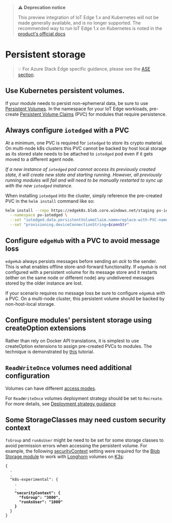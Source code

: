 > ⚠️ **Deprecation notice**
>
> This preview integration of IoT Edge 1.x and Kubernetes will not be made generally available, and is no longer supported. The recommended way to run IoT Edge 1.x on Kubernetes is noted in the [product's official docs](https://docs.microsoft.com/azure/iot-edge/how-to-install-iot-edge-kubernetes?view=iotedge-2020-11)

# Persistent storage

>💡 For Azure Stack Edge specific guidance, please see the [ASE section](ase.html).

## Use Kubernetes persistent volumes.

If your module needs to persist non-ephemeral data, be sure to use
[Persistent Volumes](https://kubernetes.io/docs/concepts/storage/persistent-volumes/).
In the namespace for your IoT Edge workloads, pre-create [Persistent Volume
Claims](https://kubernetes.io/docs/concepts/storage/persistent-volumes/#persistentvolumeclaims) 
 (PVC) for modules that require persistence.

## Always configure `iotedged` with a PVC

At a minimum, one PVC is required for `iotedged` to store its crypto material.
On multi-node k8s clusters this PVC cannot be backed by host local storage as 
its stored state needs to be attached to `iotedged` pod even if it gets moved 
to a different agent node. 

*If a new instance of `iotedged` pod cannot access its previously created 
state, it will create new state and starting running. However, all previously 
running modules will fail and will need to be manually restarted to sync up with 
the new `iotedged` instance.*

When installing `iotedged` into the cluster, simply reference the pre-created 
PVC in the `helm install` command like so:

```bash
helm install --repo https://edgek8s.blob.core.windows.net/staging pv-iotedged-example edge-kubernetes \
  --namespace pv-iotedged \
  --set "iotedged.data.persistentVolumeClaim.name=replace-with-PVC-name" \
  --set "provisioning.deviceConnectionString=$connStr"
```

## Configure `edgeHub` with a PVC to avoid message loss

`edgeHub` always persists messages before sending an *ack* to the sender. This 
is what enables offline store-and-forward functionality. If `edgeHub` is not 
configured with a persistent volume for its message store and it restarts (either
on the same node or different node) any undelivered messages stored by the older
instance are lost. 

If your scenario requires no message loss be sure to configure `edgeHub` with 
a PVC. On a multi-node cluster, this persistent volume should be backed by non-host-local storage. 

## Configure modules' persistent storage using createOption extensions

Rather than rely on Docker API translations, it is simplest to use createOption 
extensions to assign pre-created PVCs to modules. The technique is demonstrated 
by [this](../../examples/pervol_extensions.md) tutorial. 

## `ReadWriteOnce` volumes need additional configuration

Volumes can have different [access modes](https://kubernetes.io/docs/concepts/storage/persistent-volumes/#access-modes). 

For `ReadWriteOnce` volumes deployment strategy should be set to `Recreate`. For 
more details, see [Deployment strategy guidance](../depstrat.html)

## Some StorageClasses may need custom security context

`fsGroup` and `runAsUser` might be need to be set for some storage classes to avoid 
permission errors when accessing the persistent volume. For example, the following
[securityContext](https://github.com/Azure/iotedge/blob/release/1.1-k8s-preview/kubernetes/doc/create-options.md#apply-pod-security-context)
setting were required for the [Blob Storage module](https://docs.microsoft.com/en-us/azure/iot-edge/how-to-store-data-blob?view=iotedge-2018-06) 
to work with [Longhorn](https://longhorn.io) volumes on [K3s](https://k3s.io):

<pre><code>{
  .
  .
  "k8s-experimental": {
    .
    .
    <strong>"securityContext": {
      "fsGroup": "3000",
      "runAsUser": "1000"
    }</strong>
  }
}
</code></pre>